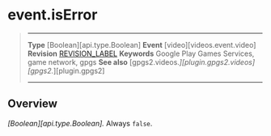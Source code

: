 # event.isError

> --------------------- ------------------------------------------------------------------------------------------
> __Type__              [Boolean][api.type.Boolean]
> __Event__             [video][videos.event.video]
> __Revision__          [REVISION_LABEL](REVISION_URL)
> __Keywords__          Google Play Games Services, game network, gpgs
> __See also__          [gpgs2.videos.*][plugin.gpgs2.videos]
>                       [gpgs2.*][plugin.gpgs2]
> --------------------- ------------------------------------------------------------------------------------------

## Overview

_[Boolean][api.type.Boolean]._ Always `false`.